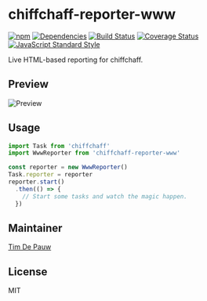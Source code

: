 # chiffchaff-reporter-www

[![npm](https://img.shields.io/npm/v/chiffchaff-reporter-www.svg)](https://www.npmjs.com/package/chiffchaff-reporter-www) [![Dependencies](https://img.shields.io/david/zentrick/chiffchaff-reporter-www.svg)](https://david-dm.org/zentrick/chiffchaff-reporter-www) [![Build Status](https://img.shields.io/travis/zentrick/chiffchaff-reporter-www/master.svg)](https://travis-ci.org/zentrick/chiffchaff-reporter-www) [![Coverage Status](https://img.shields.io/coveralls/zentrick/chiffchaff-reporter-www/master.svg)](https://coveralls.io/r/zentrick/chiffchaff-reporter-www) [![JavaScript Standard Style](https://img.shields.io/badge/code%20style-standard-brightgreen.svg)](https://github.com/feross/standard)

Live HTML-based reporting for chiffchaff.

## Preview

![Preview](https://rawgit.com/zentrick/chiffchaff-reporter-www/master/preview.svg)

## Usage

```js
import Task from 'chiffchaff'
import WwwReporter from 'chiffchaff-reporter-www'

const reporter = new WwwReporter()
Task.reporter = reporter
reporter.start()
  .then(() => {
    // Start some tasks and watch the magic happen.
  })
```

## Maintainer

[Tim De Pauw](https://github.com/timdp)

## License

MIT
